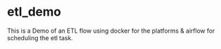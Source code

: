 # etl_demo
This is a Demo of an ETL flow using docker for the platforms &amp; airflow for scheduling the etl task.
